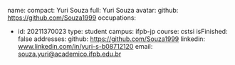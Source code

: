 name:
  compact: Yuri Souza
  full: Yuri Souza
avatar:
  github: https://github.com/Souza1999
occupations:
- id: 20211370023
  type: student
  campus: ifpb-jp
  course: cstsi
  isFinished: false
addresses:
  github: https://github.com/Souza1999
  linkedin: www.linkedin.com/in/yuri-s-b08712120
  email: souza.yuri@academico.ifpb.edu.br
